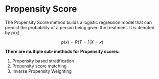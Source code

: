 # Propensity Score

The Propensity Score method builds a logistic regression model that can predict the probability of a person being given the treatment. It is denoted by p\(x\)

$$
p(x)=P(T=1|X=x)
$$

**There are multiple sub-methods for Propensity scores:**

1. Propensity based stratification
2. Propensity score matching
3. Inverse Propensity Weighting

